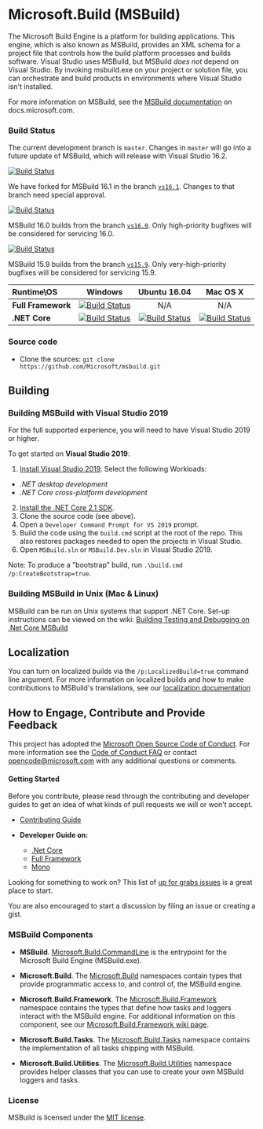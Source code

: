 # Microsoft.Build (MSBuild)

The Microsoft Build Engine is a platform for building applications. This engine, which is also known as MSBuild, provides an XML schema for a project file that controls how the build platform processes and builds software. Visual Studio uses MSBuild, but MSBuild *does not* depend on Visual Studio. By invoking msbuild.exe on your project or solution file, you can orchestrate and build products in environments where Visual Studio isn't installed.

For more information on MSBuild, see the [MSBuild documentation](https://docs.microsoft.com/visualstudio/msbuild/msbuild) on docs.microsoft.com.

### Build Status

The current development branch is `master`. Changes in `master` will go into a future update of MSBuild, which will release with Visual Studio 16.2.

[![Build Status](https://dev.azure.com/dnceng/public/_apis/build/status/Microsoft/msbuild/msbuild-pr?branchName=master)](https://dev.azure.com/dnceng/public/_build/latest?definitionId=86&branchName=master)

We have forked for MSBuild 16.1 in the branch [`vs16.1`](https://github.com/Microsoft/msbuild/tree/vs16.1). Changes to that branch need special approval.

[![Build Status](https://dev.azure.com/dnceng/public/_apis/build/status/Microsoft/msbuild/msbuild-pr?branchName=vs16.1)](https://dev.azure.com/dnceng/public/_build/latest?definitionId=86&branchName=vs16.1)


MSBuild 16.0 builds from the branch [`vs16.0`](https://github.com/Microsoft/msbuild/tree/vs16.0). Only high-priority bugfixes will be considered for servicing 16.0.

[![Build Status](https://dev.azure.com/dnceng/public/_apis/build/status/Microsoft/msbuild/msbuild-pr?branchName=vs16.0)](https://dev.azure.com/dnceng/public/_build/latest?definitionId=86&branchName=vs16.0)

MSBuild 15.9 builds from the branch [`vs15.9`](https://github.com/Microsoft/msbuild/tree/vs15.9). Only very-high-priority bugfixes will be considered for servicing 15.9.

| Runtime\OS | Windows | Ubuntu 16.04 |Mac OS X|
|:------|:------:|:------:|:------:|
| **Full Framework** |[![Build Status](https://ci2.dot.net/buildStatus/icon?job=Microsoft_msbuild/vs15.9/innerloop_Windows_NT_Full)](https://ci2.dot.net/job/Microsoft_msbuild/job/vs15.9/job/innerloop_Windows_NT_Full)| N/A | N/A | N/A |
|**.NET Core**|[![Build Status](https://ci2.dot.net/buildStatus/icon?job=Microsoft_msbuild/vs15.9/innerloop_Windows_NT_CoreCLR)](https://ci2.dot.net/job/Microsoft_msbuild/job/vs15.9/job/innerloop_Windows_NT_CoreCLR)|[![Build Status](https://ci2.dot.net/buildStatus/icon?job=Microsoft_msbuild/vs15.9/innerloop_Ubuntu16.04_CoreCLR)](https://ci2.dot.net/job/Microsoft_msbuild/job/vs15.9/job/innerloop_Ubuntu16.04_CoreCLR)|[![Build Status](https://ci2.dot.net/buildStatus/icon?job=Microsoft_msbuild/vs15.9/innerloop_OSX10.13_CoreCLR)](https://ci2.dot.net/job/Microsoft_msbuild/job/vs15.9/job/innerloop_OSX10.13_CoreCLR)|

### Source code

* Clone the sources: `git clone https://github.com/Microsoft/msbuild.git`

## Building

### Building MSBuild with Visual Studio 2019

For the full supported experience, you will need to have Visual Studio 2019 or higher.

To get started on **Visual Studio 2019**:

1. [Install Visual Studio 2019](https://www.visualstudio.com/vs/).  Select the following Workloads:
  - _.NET desktop development_
  - _.NET Core cross-platform development_
2. [Install the .NET Core 2.1 SDK](https://www.microsoft.com/net/learn/get-started/windows).
2. Clone the source code (see above).
2. Open a `Developer Command Prompt for VS 2019` prompt.
3. Build the code using the `build.cmd` script at the root of the repo. This also restores packages needed to open the projects in Visual Studio.
5. Open `MSBuild.sln` or `MSBuild.Dev.sln` in Visual Studio 2019.

Note: To produce a "bootstrap" build, run `.\build.cmd /p:CreateBootstrap=true`.

### Building MSBuild in Unix (Mac & Linux)

MSBuild can be run on Unix systems that support .NET Core. Set-up instructions can be viewed on the wiki: [Building Testing and Debugging on .Net Core MSBuild](documentation/wiki/Building-Testing-and-Debugging-on-.Net-Core-MSBuild.md)

## Localization

You can turn on localized builds via the `/p:LocalizedBuild=true` command line argument. For more information on localized builds and how to make contributions to MSBuild's translations, see our [localization documentation](documentation/wiki/Localization.md)

## How to Engage, Contribute and Provide Feedback

This project has adopted the [Microsoft Open Source Code of Conduct](https://opensource.microsoft.com/codeofconduct/). For more information see the [Code of Conduct FAQ](https://opensource.microsoft.com/codeofconduct/faq/) or contact [opencode@microsoft.com](mailto:opencode@microsoft.com) with any additional questions or comments.

#### Getting Started

Before you contribute, please read through the contributing and developer guides to get an idea of what kinds of pull requests we will or won't accept.

* [Contributing Guide](documentation/wiki/Contributing-Code.md)

* **Developer Guide on:**
   - [.Net Core](documentation/wiki/Building-Testing-and-Debugging-on-.Net-Core-MSBuild.md)
   - [Full Framework](documentation/wiki/Building-Testing-and-Debugging-on-Full-Framework-MSBuild.md)
   - [Mono](documentation/wiki/Building-Testing-and-Debugging-on-Mono-MSBuild.md)

Looking for something to work on? This list of [up for grabs issues](https://github.com/Microsoft/msbuild/issues?q=is%3Aopen+is%3Aissue+label%3Aup-for-grabs) is a great place to start.

You are also encouraged to start a discussion by filing an issue or creating a gist.

### MSBuild Components

* **MSBuild**. [Microsoft.Build.CommandLine](https://docs.microsoft.com/visualstudio/msbuild/msbuild)  is the entrypoint for the Microsoft Build Engine (MSBuild.exe).

* **Microsoft.Build**. The [Microsoft.Build](https://docs.microsoft.com/dotnet/api/?term=Microsoft.Build) namespaces contain types that provide programmatic access to, and control of, the MSBuild engine.

* **Microsoft.Build.Framework**. The [Microsoft.Build.Framework](https://docs.microsoft.com/dotnet/api/microsoft.build.framework) namespace contains the types that define how tasks and loggers interact with the MSBuild engine. For additional information on this component, see our [Microsoft.Build.Framework wiki page](documentation/wiki/Microsoft.Build.Framework.md).

* **Microsoft.Build.Tasks**. The [Microsoft.Build.Tasks](https://docs.microsoft.com/dotnet/api/microsoft.build.tasks) namespace contains the implementation of all tasks shipping with MSBuild.

* **Microsoft.Build.Utilities**. The [Microsoft.Build.Utilities](https://docs.microsoft.com/dotnet/api/microsoft.build.utilities) namespace provides helper classes that you can use to create your own MSBuild loggers and tasks.

### License

MSBuild is licensed under the [MIT license](LICENSE).
